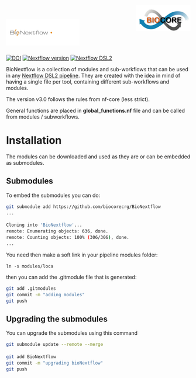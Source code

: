 <img align="right" href="https://biocore.crg.eu/" src="https://github.com/CRG-CNAG/BioCoreMiscOpen/blob/master/logo/biocore-logo_small.png" />

# ![BioNextflow](https://github.com/biocorecrg/BioNextflow/blob/master/bionextflow.png)

[![DOI](https://zenodo.org/badge/DOI/10.5281/zenodo.6394333.svg)](https://doi.org/10.5281/zenodo.6394333)
[![Nextflow version](https://img.shields.io/badge/Nextflow-21.04.1-brightgreen)](https://www.nextflow.io/)
[![Nextflow DSL2](https://img.shields.io/badge/Nextflow-DSL2-brightgreen)](https://www.nextflow.io/)


BioNextflow is a collection of modules and sub-workflows that can be used in any [Nextflow DSL2 pipeline](https://www.nextflow.io/docs/latest/dsl2.html). They are created with the idea in mind of having a single file per tool, containing different sub-workflows and modules.

The version v3.0 follows the rules from nf-core (less strict).

General functions are placed in **global_functions.nf** file and can be called from modules / subworkflows.

# Installation
The modules can be downloaded and used as they are or can be embedded as submodules.

## Submodules
To embed the submodules you can do:

```bash
git submodule add https://github.com/biocorecrg/BioNextflow
...

Cloning into 'BioNextflow'...
remote: Enumerating objects: 636, done.
remote: Counting objects: 100% (306/306), done.
...
```

You need then make a soft link in your pipeline modules folder:

```
ln -s modules/loca
``` 

then you can add the .gitmodule file that is generated:

```bash
git add .gitmodules
git commit -m "adding modules"
git push
```

## Upgrading the submodules

You can upgrade the submodules using this command

```bash
git submodule update --remote --merge

git add BioNextflow
git commit -m "upgrading bioNextflow"
git push
```


